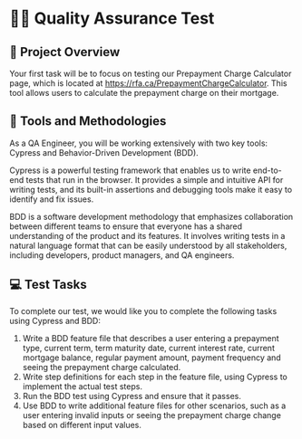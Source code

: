 # 🧑‍💻 Quality Assurance Test
## 📝 Project Overview

Your first task will be to focus on testing our Prepayment Charge Calculator page, which is located at https://rfa.ca/PrepaymentChargeCalculator. This tool allows users to calculate the prepayment charge on their mortgage.

## 🔧 Tools and Methodologies

As a QA Engineer, you will be working extensively with two key tools: Cypress and Behavior-Driven Development (BDD).

Cypress is a powerful testing framework that enables us to write end-to-end tests that run in the browser. It provides a simple and intuitive API for writing tests, and its built-in assertions and debugging tools make it easy to identify and fix issues.

BDD is a software development methodology that emphasizes collaboration between different teams to ensure that everyone has a shared understanding of the product and its features. It involves writing tests in a natural language format that can be easily understood by all stakeholders, including developers, product managers, and QA engineers.

## 💻 Test Tasks

To complete our test, we would like you to complete the following tasks using Cypress and BDD:

1. Write a BDD feature file that describes a user entering a prepayment type, current term, term maturity date, current interest rate, current mortgage balance, regular payment amount, payment frequency and seeing the prepayment charge calculated.
2. Write step definitions for each step in the feature file, using Cypress to implement the actual test steps.
3. Run the BDD test using Cypress and ensure that it passes.
4. Use BDD to write additional feature files for other scenarios, such as a user entering invalid inputs or seeing the prepayment charge change based on different input values.